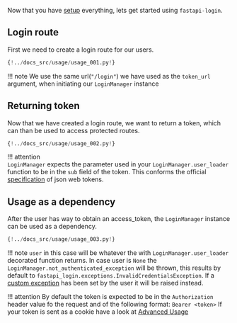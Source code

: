 Now that you have [setup](setup.md) everything, lets get started using 
``fastapi-login``.

## Login route
First we need to create a login route for our users.
````python
{!../docs_src/usage/usage_001.py!}
````

!!! note
    We use the same url(``"/login"``) we have used as the ``token_url`` argument,
    when initiating our ``LoginManager`` instance

## Returning token
Now that we have created a login route, we want to return a token, which can than
be used to access protected routes.
````python hl_lines="13 14 15 16"
{!../docs_src/usage/usage_002.py!}
````

!!! attention    
    ``LoginManager`` expects the parameter used in your ``LoginManager.user_loader``
    function to be in the ``sub`` field of the token. This conforms the official
    [specification](https://tools.ietf.org/html/rfc7519#page-9) of json web tokens.

## Usage as a dependency
After the user has way to obtain an access_token, the ``LoginManager`` instance
can be used as a dependency.
````python hl_lines="2"
{!../docs_src/usage/usage_003.py!}
````

!!! note 
    ``user`` in this case will be whatever the with ``LoginManager.user_loader`` decorated function returns.
    In case user is ``None`` the `LoginManager.not_authenticated_exception`
    will be thrown, this results by default to 
    `fastapi_login.exceptions.InvalidCredentialsException`.
    If a [custom exception](advanced_usage.md#exception-handling) has been set by the user it will be
    raised instead.

!!! attention
    By default the token is expected to be in the ``Authorization`` header
    value fo the request and of the following format:
    ````
    Bearer <token>
    ````
    If your token is sent as a cookie have a look at [Advanced Usage](https://fastapi-login.readthedocs.io/advanced_usage/#cookies)